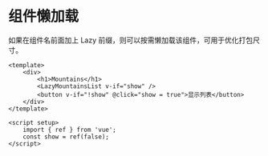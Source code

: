 # 组件懒加载

如果在组件名前面加上 Lazy 前缀，则可以按需懒加载该组件，可用于优化打包尺寸。

```vue
<template>
    <div>
        <h1>Mountains</h1>
        <LazyMountainsList v-if="show" />
        <button v-if="!show" @click="show = true">显示列表</button>
    </div>
</template>

<script setup>
    import { ref } from 'vue';
    const show = ref(false);
</script>
```
